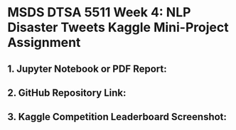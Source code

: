 # MSDS DTSA 5511 Week 4: NLP Disaster Tweets Kaggle Mini-Project Assignment

## 1. Jupyter Notebook or PDF Report:
## 2. GitHub Repository Link: 
## 3. Kaggle Competition Leaderboard Screenshot: 
